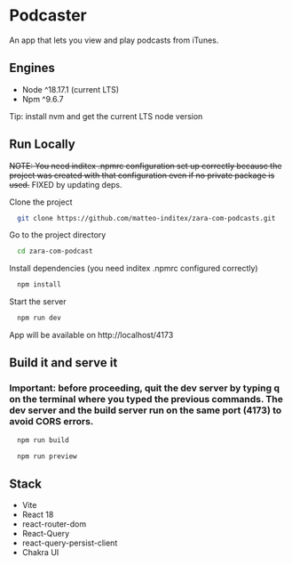 # Podcaster

An app that lets you view and play podcasts from iTunes.
## Engines
- Node ^18.17.1 (current LTS)
- Npm ^9.6.7
  
Tip: install nvm and get the current LTS node version

## Run Locally
~~NOTE: You need inditex .npmrc configuration set up correctly because the project was created with that configuration even if no private package is used.~~ FIXED by updating deps.

Clone the project

```bash
  git clone https://github.com/matteo-inditex/zara-com-podcasts.git
```

Go to the project directory

```bash
  cd zara-com-podcast
```

Install dependencies (you need inditex .npmrc configured correctly)

```bash
  npm install
```

Start the server

```bash
  npm run dev
```
App will be available on http://localhost/4173
## Build it and serve it
### Important: before proceeding, quit the dev server by typing q on the terminal where you typed the previous commands. The dev server and the build server run on the same port (4173) to avoid CORS errors.
```bash
  npm run build
```
```bash
  npm run preview
```
## Stack
- Vite
- React 18
- react-router-dom
- React-Query
- react-query-persist-client
- Chakra UI
